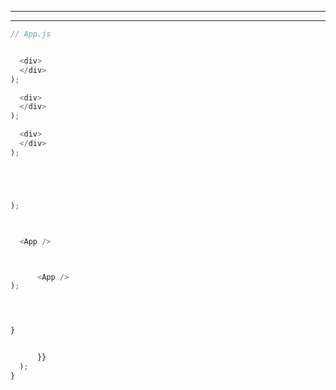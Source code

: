 
________________________________________________________________________________
________________________________________________________________________________






```js
// App.js


  <div>
  </div>
);

  <div>
  </div>
);

  <div>
  </div>
);

```

```js




);
```








```sh
```


```js
```


```js
  <App />
```


```js


      <App />
);
```





```js



}

```


```js

      }}
  );
}
```




